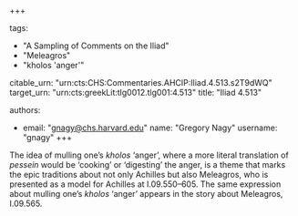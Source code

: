 +++

tags:
- "A Sampling of Comments on the Iliad"
- "Meleagros"
- "kholos &#39;anger&#39;"

citable_urn: "urn:cts:CHS:Commentaries.AHCIP:Iliad.4.513.s2T9dWQ"
target_urn: "urn:cts:greekLit:tlg0012.tlg001:4.513"
title: "Iliad 4.513"

authors:
- email: "gnagy@chs.harvard.edu"
  name: "Gregory Nagy"
  username: "gnagy"
+++

<p>The idea of mulling one’s <em>kholos</em> ‘anger’, where a more literal translation of <em>pessein</em> would be ‘cooking’ or ‘digesting’ the anger, is a theme that marks the epic traditions about not only Achilles but also Meleagros, who is presented as a model for Achilles at I.09.550–605. The same expression about mulling one’s <em>kholos</em> ‘anger’ appears in the story about Meleagros, I.09.565.  </p>